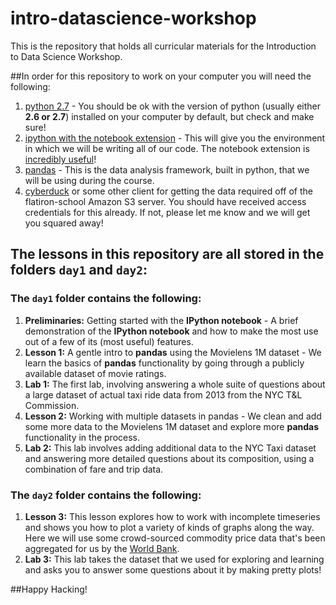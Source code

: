 # intro-datascience-workshop
This is the repository that holds all curricular materials for the Introduction to Data Science Workshop.

##In order for this repository to work on your computer you will need the following:

1. [python 2.7](https://www.python.org/downloads/release/python-279/) - You should be ok with the version of python (usually either **2.6 or 2.7**) installed on your computer by default, but check and make sure!
2. [ipython with the notebook extension](http://ipython.org/install.html) - This will give you the environment in which we will be writing all of our code. The notebook extension is [incredibly useful](http://ipython.org/notebook.html)!
3. [pandas](http://pandas.pydata.org/getpandas.html) - This is the data analysis framework, built in python, that we will be using during the course.
4. [cyberduck](https://cyberduck.io) or some other client for getting the data required off of the flatiron-school Amazon S3 server. You should have received access credentials for this already. If not, please let me know and we will get you squared away!

## The lessons in this repository are all stored in the folders `day1` and `day2`:

### The `day1` folder contains the following:
1. **Preliminaries:** Getting started with the **IPython notebook** - A brief demonstration of the **IPython notebook** and how to make the most use out of a few of its (most useful) features.
2. **Lesson 1:** A gentle intro to **pandas** using the Movielens 1M dataset - We learn the basics of **pandas** functionality by going through a publicly available dataset of movie ratings.
3. **Lab 1:** The first lab, involving answering a whole suite of questions about a large dataset of actual taxi ride data from 2013 from the NYC T&L Commission.
4. **Lesson 2:** Working with multiple datasets in pandas - We clean and add some more data to the Movielens 1M dataset and explore more **pandas** functionality in the process.
5. **Lab 2:** This lab involves adding additional data to the NYC Taxi dataset and answering more detailed questions about its composition, using a combination of fare and trip data.

### The `day2` folder contains the following:
1. **Lesson 3:** This lesson explores how to work with incomplete timeseries and shows you how to plot a variety of kinds of graphs along the way. Here we will use some crowd-sourced commodity price data that's been aggregated for us by the [World Bank](http://data.worldbank.org/data-catalog/crowd-sourced-price-collection).
2. **Lab 3:** This lab takes the dataset that we used for exploring and learning and asks you to answer some questions about it by making pretty plots!

##Happy Hacking!